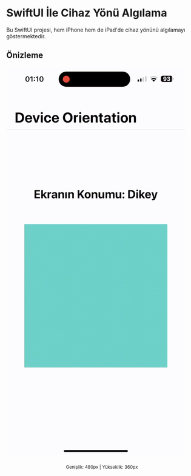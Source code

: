 # SwiftUI İle Cihaz Yönü Algılama

Bu SwiftUI projesi, hem iPhone hem de iPad'de cihaz yönünü algılamayı göstermektedir.

## Önizleme
![Demo](DeviceOrientationExample/demo.gif)
<div align="center">
  <sub>Genişlik: 480px | Yükseklik: 360px</sub>
</div>


